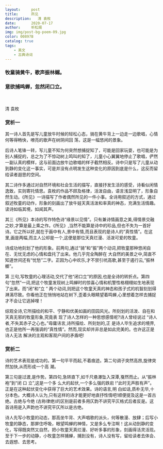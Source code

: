 ```yaml
---
layout:     post
title:      所见
description:   清 袁枚
date:       2020-07-17
author:     听松阁
img: img/post-bg-poem-09.jpg
color: 00897B
catalog: true
tags:
    - 美文
    - 古典诗词
---
```


### 牧童骑黄牛，歌声振林樾。
### 意欲捕鸣蝉，忽然闭口立。

<br><br>
清 袁枚


### 赏析一

其一诗人首先是写儿童放牛时候的轻松心态，骑在黄牛背上一边走一边歌唱，心情何等得畅快，嘹亮的歌声在树阴间回
荡，这是一幅悠闲的景象。

后诗人笔锋一转，写儿童不知为何突然想捕捉知了，可能是回家玩耍，也可能是为别人捕捉的，总之为了不惊动树上鸣叫的知了，儿童小心翼翼地停止了歌唱，俨然一副认真的模样，这与前面边放牛边歌唱的样子截然相反。诗中只是写了儿童从动到静的变化这一事实，可是并没有点明发生这种变化的原因到底是什么，这反而留给读者遐思的空间。

其二诗作多通过对自然环境和社会生活的描写，直接抒发生活的感受，诗看似闲情逸致，实则寄托情思。袁枚的作品不顾及格律，活泼自由，语言浅显明了，形象自然生动。《所见》一诗描写了作者偶然所见的一件小事。全诗用叙述的方式，通过叙述牧童的动作，形象的刻画出了放牛娃天真活泼和率真的神态，充满生活情趣。读诗如临其境，如闻其声。

其三《所见》本诗的写作特色诗“缘景以见情”。只有兼诗情画意之美,得情景交融之妙,才算是最上乘之作。《所见》,当然不能算是诗中的珍品,但也不失为一首好诗。它之所以好,就在于画中有人,景中有情,而且表现的是诗人的“真性情”。在这里,画是两幅,而主人公却是一个,这便是那位天真烂漫、活泼可爱的牧童。

诗成功地刻划了他的形象。前两句,通过“骑”和“振”两个动词,把牧童那种悠闲自在、无忧无虑的心情和盘托了出来。他几乎完全陶醉在 大自然的美景之中,简直不知道世间还有“忧愁”二字。正因为心中欢乐,才不禁引吭高歌,甚至于遏行云,“振林榔”。

第 三句,写牧童的心理活动,交代了他“闭口立”的原因,也是全诗的转折点。第四句“忽然”一词,把这个牧童发现树上鸣蝉时的惊喜心情和机警性格栩栩如生地表现了出来。而“闭”和“立 ” 两个动词,则把这个牧童天真的神态和孩子式的机智刻划得淋漓尽致。你看他正在悄悄地站在树下,歪着头眼睛望着鸣蝉,心里想着怎样去捕捉才不会让它逃掉哩！

综观全诗,它所描绘的和平、宁静和优美如画的田园风光。所刻划的活泼、自在和天真无邪的牧童形象,究竟表 现了诗人怎样的一种思想感情呢?诗人曾经说过 “诗人者,不失其赤子之心也。”毋庸讳言,诗所描绘、所刻划的,正 是诗人毕生追求的境界,也正是他所一再强调的“真性情”。然而,现实却并非总是如此完美的。也许这正是诗人无法 解决的主观和客观户间的矛盾吧!

### 赏析二

诗的艺术表现是成功的。第一句平平而起,不着痕迹。第二句调子突然高昂,旋律突然加快,从而形成一个高 潮。

第三句是过渡,是作势。第四句,急转直下,如千尺悬瀑坠入深潭,戛然而止。从“振林袍”到“闭 口 立”,这是一个多 么大的起伏,一个多么强的跌宕 !“此时无声胜有声”。正是在这种起伏变化中获得了巨大的艺术效果。诗的语言,明 白如话,质朴无华,十分本色。大概诗人认为,只有这样的诗才能更好地直抒性情吧!顺便提及这是一首古绝。古绝与今绝 (古称律绝)的区别是前者多用仄韵不讲究平仄格式后者反是。这首诗用是入声韵也不讲究平仄所以是古绝。

诗人先写小牧童的动态，那高坐牛背、大声唱歌的派头，何等散漫、放肆；后写小牧童的静态，那屏住呼吸，眼望鸣蝉的神情，又是多么专注啊！这从动到静的变化，写得既突然又自然，把小牧童天真烂漫、好听多事的形象，刻画得活灵活现。至于下一步的动静，小牧童怎样捕蝉，捕到没有，诗人没有写，留给读者去体会、去遐想、去思考。
